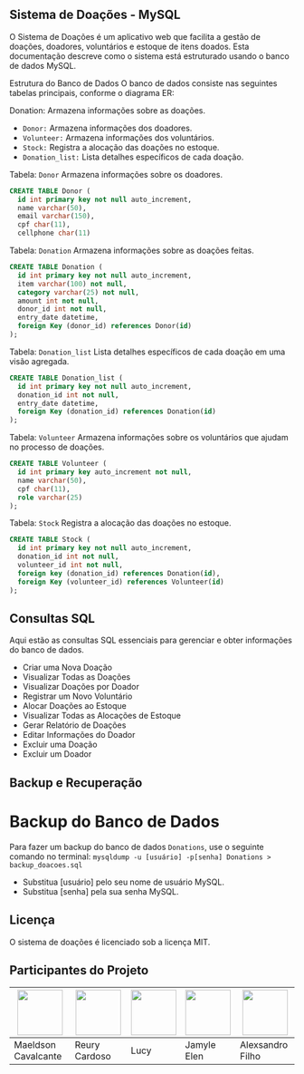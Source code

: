 ## Sistema de Doações - MySQL

O Sistema de Doações é um aplicativo web que facilita a gestão de doações, doadores, voluntários e estoque de itens doados. Esta documentação descreve como o sistema está estruturado usando o banco de dados MySQL.

Estrutura do Banco de Dados
O banco de dados consiste nas seguintes tabelas principais, conforme o diagrama ER:

Donation: Armazena informações sobre as doações.
- `Donor:` Armazena informações dos doadores.
- `Volunteer:` Armazena informações dos voluntários.
- `Stock:` Registra a alocação das doações no estoque.
- `Donation_list:` Lista detalhes específicos de cada doação.

Tabela: `Donor`
Armazena informações sobre os doadores.

```sql
CREATE TABLE Donor (
  id int primary key not null auto_increment,
  name varchar(50),
  email varchar(150),
  cpf char(11),
  cellphone char(11)
```

Tabela: `Donation`
Armazena informações sobre as doações feitas.
```sql
CREATE TABLE Donation (
  id int primary key not null auto_increment,
  item varchar(100) not null,
  category varchar(25) not null,
  amount int not null,
  donor_id int not null,
  entry_date datetime,
  foreign Key (donor_id) references Donor(id)
); 
```

Tabela: `Donation_list`
Lista detalhes específicos de cada doação em uma visão agregada.
```sql
CREATE TABLE Donation_list (
  id int primary key not null auto_increment,
  donation_id int not null,
  entry_date datetime,
  foreign Key (donation_id) references Donation(id)
);
```

Tabela: `Volunteer`
Armazena informações sobre os voluntários que ajudam no processo de doações.
```sql
CREATE TABLE Volunteer (
  id int primary key auto_increment not null,
  name varchar(50),
  cpf char(11),
  role varchar(25)
);
```

Tabela: `Stock`
Registra a alocação das doações no estoque.
```sql
CREATE TABLE Stock (
  id int primary key not null auto_increment,
  donation_id int not null,
  volunteer_id int not null,
  foreign key (donation_id) references Donation(id),
  foreign Key (volunteer_id) references Volunteer(id)
);
```

## Consultas SQL
Aqui estão as consultas SQL essenciais para gerenciar e obter informações do banco de dados.

- Criar uma Nova Doação
- Visualizar Todas as Doações
- Visualizar Doações por Doador
- Registrar um Novo Voluntário
- Alocar Doações ao Estoque
- Visualizar Todas as Alocações de Estoque
- Gerar Relatório de Doações
- Editar Informações do Doador
- Excluir uma Doação
- Excluir um Doador

## Backup e Recuperação
# Backup do Banco de Dados
Para fazer um backup do banco de dados `Donations`, use o seguinte comando no terminal:
`mysqldump -u [usuário] -p[senha] Donations > backup_doacoes.sql`

- Substitua [usuário] pelo seu nome de usuário MySQL.
- Substitua [senha] pela sua senha MySQL.

## Licença
O sistema de doações é licenciado sob a licença MIT.

## Participantes do Projeto

| <img src="https://github.com/maeldsoncavalcante100/Projeto-finalPdA/assets/110051309/13c81d7a-0afe-40a6-9ed8-424ad32b1ee1" width="80px"> | <img src="images/reury.jpg" width="80px"> | <img src="images/lucy.jpg" width="80px"> | <img src="https://github.com/maeldsoncavalcante100/Projeto-finalPdA/assets/110051309/31a3047d-0b55-4094-9533-27d893fef27e" width="80px"> | <img src="images/alessandro.jpg" width="80px"> |
|-------------------------------------------|----------------------------------------------|-------------------------------------------|-----------------------------------------------|-------------------------------------------------|
| Maeldson Cavalcante                             | Reury Cardoso                          | Lucy                                      | Jamyle Elen                                    | Alexsandro Filho                               |
